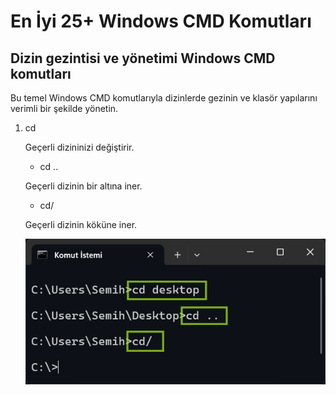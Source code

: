 # En İyi 25+ Windows CMD Komutları
## Dizin gezintisi ve yönetimi Windows CMD komutları
Bu temel Windows CMD komutlarıyla dizinlerde gezinin ve klasör yapılarını verimli bir şekilde yönetin.
1. cd

   Geçerli dizininizi değiştirir.
   + cd ..
   
   Geçerli dizinin bir altına iner.
   + cd/

   Geçerli dizinin köküne iner.

   ![Relative](/gorseller/1.png)

